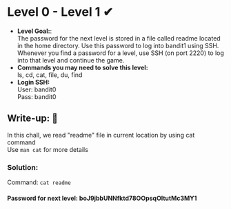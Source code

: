 # Level 0 - Level 1 ✔
- **Level Goal:**:<br>
The password for the next level is stored in a file called readme located in the home directory. Use this password to log into bandit1 using SSH. Whenever you find a password for a level, use SSH (on port 2220) to log into that level and continue the game.<br>
- **Commands you may need to solve this level:**<br>
ls, cd, cat, file, du, find<br>
- **Login SSH:**<br>
User: bandit0<br>
Pass: bandit0<br>
## Write-up: 📝<br>
In this chall, we read "readme" file in current location by using cat command<br>
Use `man cat` for more details<br>
### Solution:<br>
Command: `cat readme`<br>
#### Password for next level: boJ9jbbUNNfktd78OOpsqOltutMc3MY1
